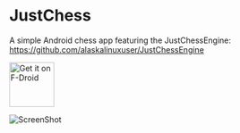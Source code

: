 # JustChess

A simple Android chess app featuring the JustChessEngine: https://github.com/alaskalinuxuser/JustChessEngine

[<img src="https://f-droid.org/badge/get-it-on.png"
      alt="Get it on F-Droid"
      height="80">](https://f-droid.org/packages/com.alaskalinuxuser.justchess/)

![ScreenShot](https://github.com/alaskalinuxuser/app_JustChess/blob/master/jc1.png)
